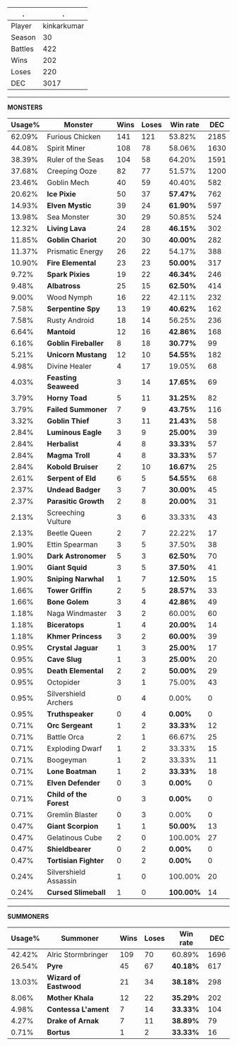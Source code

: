 .|.
|-|-
Player|kinkarkumar
Season|30
Battles|422
Wins|202
Loses|220
DEC|3017

---
**MONSTERS**

Usage%|Monster|Wins|Loses|Win rate|DEC|
-|-|-|-|-|-|
62.09%|Furious Chicken|141|121|53.82%|2185|
44.08%|Spirit Miner|108|78|58.06%|1630|
38.39%|Ruler of the Seas|104|58|64.20%|1591|
37.68%|Creeping Ooze|82|77|51.57%|1200|
23.46%|Goblin Mech|40|59|40.40%|582|
20.62%|**Ice Pixie**|50|37|**57.47%**|762|
14.93%|**Elven Mystic**|39|24|**61.90%**|597|
13.98%|Sea Monster|30|29|50.85%|524|
12.32%|**Living Lava**|24|28|**46.15%**|302|
11.85%|**Goblin Chariot**|20|30|**40.00%**|282|
11.37%|Prismatic Energy|26|22|54.17%|388|
10.90%|**Fire Elemental**|23|23|**50.00%**|317|
9.72%|**Spark Pixies**|19|22|**46.34%**|246|
9.48%|**Albatross**|25|15|**62.50%**|414|
9.00%|Wood Nymph|16|22|42.11%|232|
7.58%|**Serpentine Spy**|13|19|**40.62%**|162|
7.58%|Rusty Android|18|14|56.25%|236|
6.64%|**Mantoid**|12|16|**42.86%**|168|
6.16%|**Goblin Fireballer**|8|18|**30.77%**|99|
5.21%|**Unicorn Mustang**|12|10|**54.55%**|182|
4.98%|Divine Healer|4|17|19.05%|68|
4.03%|**Feasting Seaweed**|3|14|**17.65%**|69|
3.79%|**Horny Toad**|5|11|**31.25%**|82|
3.79%|**Failed Summoner**|7|9|**43.75%**|116|
3.32%|**Goblin Thief**|3|11|**21.43%**|58|
2.84%|**Luminous Eagle**|3|9|**25.00%**|39|
2.84%|**Herbalist**|4|8|**33.33%**|57|
2.84%|**Magma Troll**|4|8|**33.33%**|57|
2.84%|**Kobold Bruiser**|2|10|**16.67%**|25|
2.61%|**Serpent of Eld**|6|5|**54.55%**|68|
2.37%|**Undead Badger**|3|7|**30.00%**|45|
2.37%|**Parasitic Growth**|2|8|**20.00%**|31|
2.13%|Screeching Vulture|3|6|33.33%|43|
2.13%|Beetle Queen|2|7|22.22%|17|
1.90%|Ettin Spearman|3|5|37.50%|38|
1.90%|**Dark Astronomer**|5|3|**62.50%**|70|
1.90%|**Giant Squid**|3|5|**37.50%**|41|
1.90%|**Sniping Narwhal**|1|7|**12.50%**|15|
1.66%|**Tower Griffin**|2|5|**28.57%**|33|
1.66%|**Bone Golem**|3|4|**42.86%**|49|
1.18%|Naga Windmaster|3|2|60.00%|60|
1.18%|**Biceratops**|1|4|**20.00%**|14|
1.18%|**Khmer Princess**|3|2|**60.00%**|39|
0.95%|**Crystal Jaguar**|1|3|**25.00%**|17|
0.95%|**Cave Slug**|1|3|**25.00%**|20|
0.95%|**Death Elemental**|2|2|**50.00%**|29|
0.95%|Octopider|3|1|75.00%|43|
0.95%|Silvershield Archers|0|4|0.00%|0|
0.95%|**Truthspeaker**|0|4|**0.00%**|0|
0.71%|**Orc Sergeant**|1|2|**33.33%**|12|
0.71%|Battle Orca|2|1|66.67%|25|
0.71%|Exploding Dwarf|1|2|33.33%|15|
0.71%|Boogeyman|1|2|33.33%|11|
0.71%|**Lone Boatman**|1|2|**33.33%**|18|
0.71%|**Elven Defender**|0|3|**0.00%**|0|
0.71%|**Child of the Forest**|0|3|**0.00%**|0|
0.71%|Gremlin Blaster|0|3|0.00%|0|
0.47%|**Giant Scorpion**|1|1|**50.00%**|13|
0.47%|Gelatinous Cube|2|0|100.00%|27|
0.47%|**Shieldbearer**|0|2|**0.00%**|0|
0.47%|**Tortisian Fighter**|0|2|**0.00%**|0|
0.24%|Silvershield Assassin|1|0|100.00%|20|
0.24%|**Cursed Slimeball**|1|0|**100.00%**|14|

---
**SUMMONERS**

Usage%|Summoner|Wins|Loses|Win rate|DEC|
-|-|-|-|-|-|
42.42%|Alric Stormbringer|109|70|60.89%|1696|
26.54%|**Pyre**|45|67|**40.18%**|617|
13.03%|**Wizard of Eastwood**|21|34|**38.18%**|298|
8.06%|**Mother Khala**|12|22|**35.29%**|202|
4.98%|**Contessa L'ament**|7|14|**33.33%**|104|
4.27%|**Drake of Arnak**|7|11|**38.89%**|79|
0.71%|**Bortus**|1|2|**33.33%**|16|
